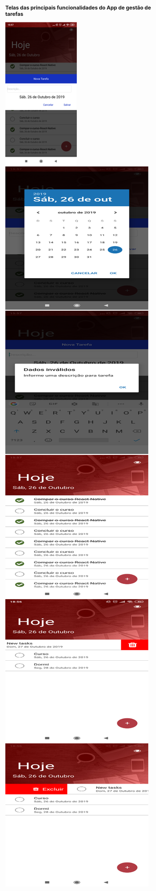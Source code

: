 
<h3> Telas das principais funcionalidades do App de gestão de tarefas </h3>
  <img src="https://github.com/lucasgomescosta/Todolist/blob/master/img/1.png" height="450 width="450" >

  <img src="https://github.com/lucasgomescosta/Todolist/blob/master/img/2.png" height="450" width="450" >

  <img src="https://github.com/lucasgomescosta/Todolist/blob/master/img/3.png" height="450" width="450" >

  <img src="https://github.com/lucasgomescosta/Todolist/blob/master/img/4.png" height="450" width="450" >

  <img src="https://github.com/lucasgomescosta/Todolist/blob/master/img/5.png" height="450" width="450" >

  <img src="https://github.com/lucasgomescosta/Todolist/blob/master/img/6.png" height="450" width="450" >
  
